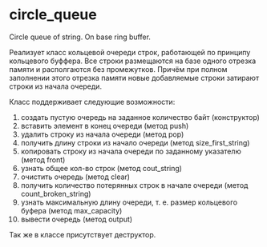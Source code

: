 # circle_queue
Circle queue of string. On base ring buffer.

Реализует класс кольцевой очереди строк, работающей по принципу кольцевого буффера. Все строки размещаются на базе одного отрезка памяти и располгаются без промежутков. Причём при полном заполнении этого отрезка памяти новые добавляемые строки затирают строки из начала очереди.

Класс поддерживает следующие возможности:
1) создать пустую очередь на заданное количество байт (конструктор)
2) вставить элемент в конец очереди (метод push)
3) удалить строку из начала очереди (метод pop)
4) получить длину строки из начало очереди (метод size_first_string)
5) копировать строку из начала очереди по заданному указателю (метод front)
6) узнать общее кол-во строк (метод cout_string)
7) очистить очередь (метод clear)
8) получить количество потерянных строк в начале очереди (метод count_broken_string)
9) узнать максимальную длину очереди, т. е. размер кольцевого буфера (метод max_capacity)
10) вывести очередь (метод output)

Так же в классе присутствует деструктор.
